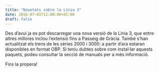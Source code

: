 ```yaml
---
title: "Novetats sobre la Línia 3"
date: 2016-07-01T12:00:00+01:00
draft: false
---
```

Des d’avui ja es pot descarregar una nova versió de la Línia 3, que entre altres millores inclou l’extensió fins a Passeig de Gràcia. També s’han actualitzat els trens de les sèries 2000 i 3000: a partir d’ara estaran disponibles en format OBP. Si teniu dubtes sobre com instal·lar aquests paquets, podeu consultar la secció de manuals per a més informació.

Fins la propera!
